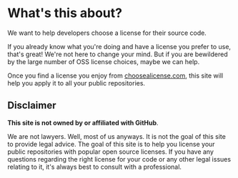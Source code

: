 # What's this about?

We want to help developers choose a license for their source code.

If you already know what you're doing and have a license you prefer to use, that's great! We're not here to change your mind. But if you are bewildered by the large number of OSS license choices, maybe we can help.

Once you find a license you enjoy from [choosealicense.com](http://choosealicense.com), this site will help you apply it to all your public repositories.

## Disclaimer

**This site is __not__ owned by or affiliated with GitHub**.

We are not lawyers. Well, most of us anyways. It is not the goal of this site to provide legal advice. The goal of this site is to help you license your public repositories with popular open source licenses. If you have any questions regarding the right license for your code or any other legal issues relating to it, it's always best to consult with a professional.
